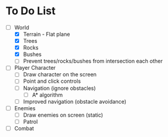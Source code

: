 # To Do List

- [ ] World
  - [x] Terrain - Flat plane
  - [x] Trees
  - [x] Rocks
  - [x] Bushes
  - [ ] Prevent trees/rocks/bushes from intersection each other
- [ ] Player Character
  - [ ] Draw character on the screen
  - [ ] Point and click controls
  - [ ] Navigation (ignore obstacles)
    - [ ] A\* algorithm
  - [ ] Improved navigation (obstacle avoidance)
- [ ] Enemies
  - [ ] Draw enemies on screen (static)
  - [ ] Patrol
- [ ] Combat
